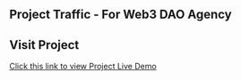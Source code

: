 ## Project Traffic - For Web3 DAO Agency 

## Visit Project
[Click this link to view Project Live Demo](https://project-traffic-ts.vercel.app/)